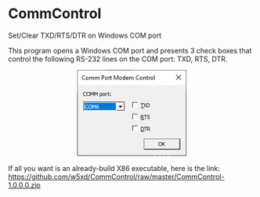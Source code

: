 # CommControl
Set/Clear TXD/RTS/DTR on Windows COM port

This program opens a Windows COM port and presents 3 check boxes that control the following RS-232 lines on the COM port: TXD, RTS, DTR.

<p align='center'><img alt='Screen01.png' src='Screen01.png'/></p>

If all you want is an already-build X86 executable, here is the link: https://github.com/w5xd/CommControl/raw/master/CommControl-1.0.0.0.zip
